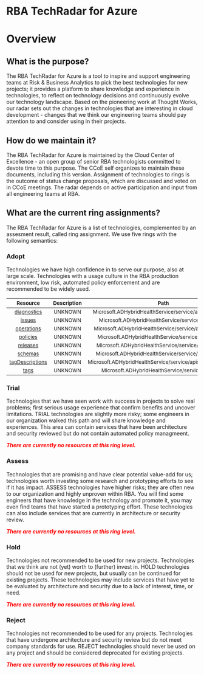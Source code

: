 
RBA TechRadar for Azure
=======================

# Overview

## What is the purpose?


The RBA TechRadar for Azure is a tool to inspire and support engineering teams at Risk & Business Analytics to pick the best technologies for new projects; it provides a platform to share knowledge and experience in technologies, to reflect on technology decisions and continuously evolve our technology landscape.  Based on the pioneering work at Thought Works, our radar sets out the changes in technologies that are interesting in cloud development - changes that we think our engineering teams should pay attention to and consider using in their projects.
## How do we maintain it?


The RBA TechRadar for Azure is maintained by the Cloud Center of Excellence - an open group of senior RBA technologists committed to devote time to this purpose.  The CCoE self organizes to maintain these documents, including this version.  Assignment of technologies to rings is the outcome of status change proposals, which are discussed and voted on in CCoE meetings.  The radar depends on active participation and input from all engineering teams at RBA.
## What are the current ring assignments?


The RBA TechRadar for Azure is a list of technologies, complemented by an assesment result, called ring assignment.  We use five rings with the following semantics:
### Adopt


Technologies we have high confidence in to serve our purpose, also at large scale.  Technologies with a usage culture in the RBA production environment, low risk, automated policy enforcement and are recommended to be widely used.  

|<sub>Resource</sub>|<sub>Description</sub>|<sub>Path</sub>|<sub>Status</sub>|
| :---: | :---: | :---: | :---: |
|<sub>[diagnostics](https://github.com/openrba/python-azure-techradar/tree/master/Microsoft.ADHybridHealthService/service/apis/diagnostics)</sub>|<sub>UNKNOWN</sub>|<sub>Microsoft.ADHybridHealthService/service/apis/diagnostics</sub>|<sub>ADOPT</sub>|
|<sub>[issues](https://github.com/openrba/python-azure-techradar/tree/master/Microsoft.ADHybridHealthService/service/apis/issues)</sub>|<sub>UNKNOWN</sub>|<sub>Microsoft.ADHybridHealthService/service/apis/issues</sub>|<sub>ADOPT</sub>|
|<sub>[operations](https://github.com/openrba/python-azure-techradar/tree/master/Microsoft.ADHybridHealthService/service/apis/operations)</sub>|<sub>UNKNOWN</sub>|<sub>Microsoft.ADHybridHealthService/service/apis/operations</sub>|<sub>ADOPT</sub>|
|<sub>[policies](https://github.com/openrba/python-azure-techradar/tree/master/Microsoft.ADHybridHealthService/service/apis/policies)</sub>|<sub>UNKNOWN</sub>|<sub>Microsoft.ADHybridHealthService/service/apis/policies</sub>|<sub>ADOPT</sub>|
|<sub>[releases](https://github.com/openrba/python-azure-techradar/tree/master/Microsoft.ADHybridHealthService/service/apis/releases)</sub>|<sub>UNKNOWN</sub>|<sub>Microsoft.ADHybridHealthService/service/apis/releases</sub>|<sub>ADOPT</sub>|
|<sub>[schemas](https://github.com/openrba/python-azure-techradar/tree/master/Microsoft.ADHybridHealthService/service/apis/schemas)</sub>|<sub>UNKNOWN</sub>|<sub>Microsoft.ADHybridHealthService/service/apis/schemas</sub>|<sub>ADOPT</sub>|
|<sub>[tagDescriptions](https://github.com/openrba/python-azure-techradar/tree/master/Microsoft.ADHybridHealthService/service/apis/tagDescriptions)</sub>|<sub>UNKNOWN</sub>|<sub>Microsoft.ADHybridHealthService/service/apis/tagDescriptions</sub>|<sub>ADOPT</sub>|
|<sub>[tags](https://github.com/openrba/python-azure-techradar/tree/master/Microsoft.ADHybridHealthService/service/apis/tags)</sub>|<sub>UNKNOWN</sub>|<sub>Microsoft.ADHybridHealthService/service/apis/tags</sub>|<sub>ADOPT</sub>|

### Trial


Technologies that we have seen work with success in projects to solve real problems;  first serious usage experience that confirm benefits and uncover limitations.  TRIAL technologies are slightly more risky; some engineers in our organization walked this path and will share knowledge and experiences.  This area can contain services that have been architecture and security reviewed but do not contain automated policy managmeent.  
  
***<font color="red"> There are currently no resources at this ring level. </font>***
### Assess


Technologies that are promising and have clear potential value-add for us; technologies worth investing some research and prototyping efforts to see if it has impact.  ASSESS technologies have higher risks;  they are often new to our organization and highly unproven within RBA.  You will find some engineers that have knowledge in the technology and promote it, you may even find teams that have started a prototyping effort.  These technologies can also include services that are currently in architecture or security review.  
  
***<font color="red"> There are currently no resources at this ring level. </font>***
### Hold


Technologies not recommended to be used for new projects. Technologies that we think are not (yet) worth to (further) invest in.  HOLD technologies should not be used for new projects, but usually can be continued for existing projects.  These technologies may include services that have yet to be evaluated by architecture and security due to a lack of interest, time, or need.  
  
***<font color="red"> There are currently no resources at this ring level. </font>***
### Reject


Technologies not recommended to be used for any projects. Technologies that have undergone architecture and security review but do not meet company standards for use.  REJECT technologies should never be used on any project and should be considered deprecated for existing projects.  
  
***<font color="red"> There are currently no resources at this ring level. </font>***